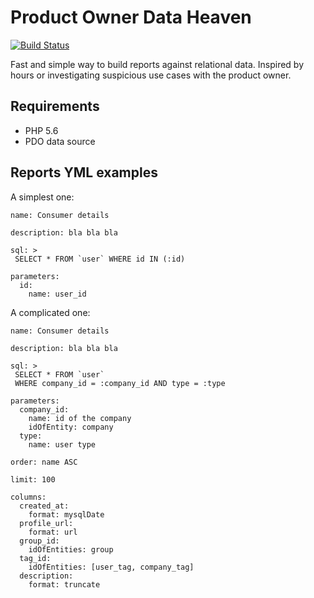 # Product Owner Data Heaven

[![Build Status](https://travis-ci.org/caseycs/po-data-heaven.svg?branch=master)](https://travis-ci.org/caseycs/po-data-heaven)

Fast and simple way to build reports against relational data. Inspired by hours or investigating
suspicious use cases with the product owner.

## Requirements

* PHP 5.6
* PDO data source

## Reports YML examples

A simplest one:

```
name: Consumer details

description: bla bla bla

sql: >
 SELECT * FROM `user` WHERE id IN (:id)

parameters:
  id:
    name: user_id
```

A complicated one:


```
name: Consumer details

description: bla bla bla

sql: >
 SELECT * FROM `user`
 WHERE company_id = :company_id AND type = :type

parameters:
  company_id:
    name: id of the company
    idOfEntity: company
  type:
    name: user type

order: name ASC

limit: 100

columns:
  created_at:
    format: mysqlDate
  profile_url:
    format: url
  group_id:
    idOfEntities: group
  tag_id:
    idOfEntities: [user_tag, company_tag]
  description:
    format: truncate
```
